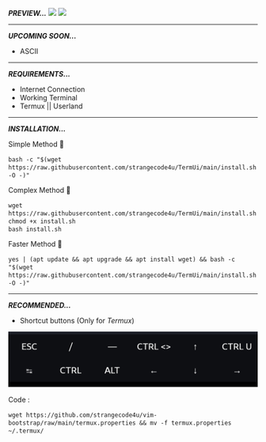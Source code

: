 **_PREVIEW..._**
<img src="https://github.com/strangecode4u/TermUi/blob/b4fa921762fce845198d606b32f34c0485ed53d7/screenshot.jpg">
<img src="https://github.com/strangecode4u/TermUi/blob/98a80dca346c43e863f6665b65d59b1e3b076dd8/screenshot2.jpg">

<hr>

**_UPCOMING SOON..._**
* ASCII

<hr>

**_REQUIREMENTS..._**
* Internet Connection
* Working Terminal
* Termux || Userland

<hr>

**_INSTALLATION..._**

Simple Method 🔻
```shell
bash -c "$(wget https://raw.githubusercontent.com/strangecode4u/TermUi/main/install.sh -O -)"
```

Complex Method 🔻
```shell
wget https://raw.githubusercontent.com/strangecode4u/TermUi/main/install.sh
chmod +x install.sh
bash install.sh
```

Faster Method 🔻
```shell
yes | (apt update && apt upgrade && apt install wget) && bash -c "$(wget https://raw.githubusercontent.com/strangecode4u/TermUi/main/install.sh -O -)"
```

<hr>

**_RECOMMENDED..._**
* Shortcut buttons (Only for *Termux*)
<img src=https://github.com/strangecode4u/vim-bootstrap/blob/da34adb04dec35ade0162e5078be60d5f944a056/buttons.jpg>

Code :
```shell
wget https://github.com/strangecode4u/vim-bootstrap/raw/main/termux.properties && mv -f termux.properties ~/.termux/
```
